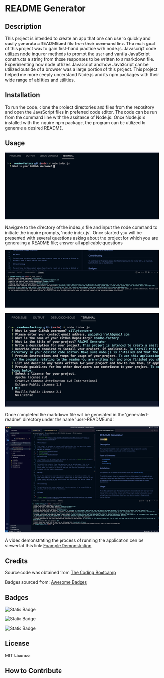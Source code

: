 # README Generator

## Description

This project is intended to create an app that one can use to quickly and easily generate a README.md file from their command line. The main goal of this project was to gain first-hand practice with node.js. Javascript code utilizes node inquirer methods to prompt the user and vanilla JavaScript constructs a string from those responses to be written to a markdown file. Experimenting how node utilizes Javascript and how JavaScript can be utilized outside of a browser was a large portion of this project. This project helped me more deeply understand Node.js and its npm packages with their wide range of abilities and utilities.

## Installation

To run the code, clone the project directories and files from [the repository](https://github.com/sillytsundere/readme-factory) and open the JavaScript files in preferred code editor. The code can be run from the command line with the assitance of Node.js. Once Node.js is installed with the inquire npm package, the program can be utilized to generate a desired README.

## Usage

![Initial prompt](images/initial-prompt.png)

Navigate to the directory of the index.js file and input the node command to initiate the inquire prompts, 'node index.js'. Once started you will be presented with several questions asking about the project for which you are generating a README file; answer all applicable questions. 

![Some Questions](images/code-editor-some-prompts.png)

![License choices](images/code-editor-license.png)

Once completed the markdown file will be generated in the 'generated-readme' directory under the name 'user-README.md.' 

![all questions answered](images/code-editor-done.png)

A video demonstrating the process of running the application cen be viewed at this link: [Example Demonstration](https://drive.google.com/file/d/1sW86MkGmT9N023JZxezrgD6v4QLRtBMu/view?usp=sharing)

## Credits

Source code was obtained from [The Coding Bootcamp](https://github.com/coding-boot-camp/potential-enigma)

Badges sourced from: [Awesome Badges](https://dev.to/envoy_/150-badges-for-github-pnk)

## Badges

![Static Badge](https://img.shields.io/badge/Node.js-43853D?style=for-the-badge&logo=node.js&logoColor=white)

![Static Badge](https://img.shields.io/badge/JavaScript-323330?style=for-the-badge&logo=javascript&logoColor=F7DF1E)

![Static Badge](https://img.shields.io/badge/Markdown-000000?style=for-the-badge&logo=markdown&logoColor=white)

## License

MIT License

## How to Contribute